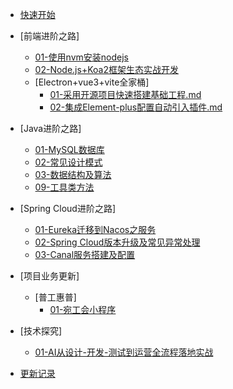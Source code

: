 <!-- _sidebar.md -->
- [快速开始](README.md)

- [前端进阶之路]
  - [01-使用nvm安装nodejs](/contents/front/01-使用nvm安装nodejs.md)
  - [02-Node.js+Koa2框架生态实战开发](/contents/front/02-Node.js+Koa2框架生态实战开发.md)
  - [Electron+vue3+vite全家桶]
    - [01-采用开源项目快速搭建基础工程.md](/contents/front/Electron+vue3+vite全家桶/01-采用开源项目快速搭建基础工程.md)
    - [02-集成Element-plus配置自动引入插件.md](/contents/front/Electron+vue3+vite全家桶/02-集成Element-plus配置自动引入插件.md)
  
- [Java进阶之路]
  - [01-MySQL数据库](/contents/java/01-MySQL数据库.md)
  - [02-常见设计模式](/contents/java/02-常见设计模式.md)
  - [03-数据结构及算法](/contents/java/03-数据结构及算法.md)
  - [09-工具类方法](/contents/java/09-工具类方法.md)
  
- [Spring Cloud进阶之路]
  - [01-Eureka迁移到Nacos之服务](/contents/springcloud/01-Eureka迁移到Nacos之服务.md)
  - [02-Spring Cloud版本升级及常见异常处理](/contents/springcloud/02-SpringCloud版本升级及常见异常处理.md) 
  - [03-Canal服务搭建及配置](/contents/springcloud/03-Canal服务搭建及配置.md)
  
- [项目业务更新]
  - [普工惠普]
    - [01-宛工会小程序](/contents/project/普工惠普/01-宛工会小程序.md)
  
- [技术探究]
  - [01-AI从设计-开发-测试到运营全流程落地实战](/contents/probe/AI从设计-开发-测试到运营全流程落地实战.md)
  
- [更新记录](/contents/README.md)